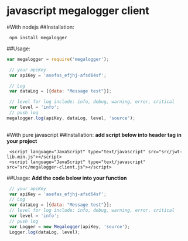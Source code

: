 # javascript megalogger client
#With nodejs
##Installation:
```
 npm install megalogger
```


##Usage:

```javascript
var megalogger = require('megalogger');

 // your apiKey
 var apiKey = 'asefas_efjhj-afsd64sf';

 // Log
 var dataLog = [{data: "Message test"}];

 // level for log include: info, debug, warning, error, critical 
 var level = 'info';
 // push log
megalogger.log(apiKey, dataLog, level, 'source');
 
```

#With pure javascript
##Installation:
**add script below into header tag in your project**
```
 <script language="JavaScript" type="text/javascript" src="src/jwt-lib.min.js"></script>
 <script language="JavaScript" type="text/javascript" src="src/megalogger-client.js"></script>
```


##Usage:
**Add the code below into your function**

```javascript
 // your apiKey
 var apiKey = 'asefas_efjhj-afsd64sf';
 // Log
 var dataLog = [{data: "Message test"}];
 // level for log include: info, debug, warning, error, critical 
 var level = 'info';
 // push log
 var Logger = new Megalogger(apiKey, 'source');
 Logger.log(dataLog, level);
 
```



